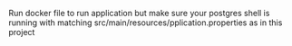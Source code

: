 Run docker file to run application but make sure your postgres shell is running with matching src/main/resources/pplication.properties as in this project
